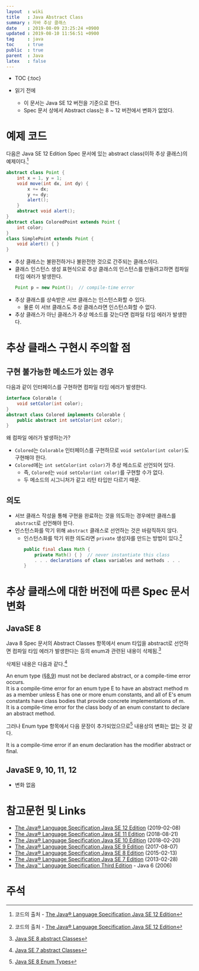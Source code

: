```yaml
---
layout  : wiki
title   : Java Abstract Class
summary : 자바 추상 클래스
date    : 2019-08-09 23:25:24 +0900
updated : 2019-08-10 11:56:51 +0900
tag     : java
toc     : true
public  : true
parent  : Java
latex   : false
---
```

* TOC
{:toc}

* 읽기 전에
    * 이 문서는 Java SE 12 버전을 기준으로 한다.
    * Spec 문서 상에서 Abstract class는 8 ~ 12 버전에서 변화가 없었다.

# 예제 코드

다음은 Java SE 12 Edition Spec 문서에 있는 abstract class(이하 추상 클래스)의 예제이다.[^abstract-class-example]

```java
abstract class Point {
    int x = 1, y = 1;
    void move(int dx, int dy) {
        x += dx;
        y += dy;
        alert();
    }
    abstract void alert();
}
abstract class ColoredPoint extends Point {
    int color;
}
class SimplePoint extends Point {
    void alert() { }
}
```

* 추상 클래스는 불완전하거나 불완전한 것으로 간주되는 클래스이다.
* 클래스 인스턴스 생성 표현식으로 추상 클래스의 인스턴스를 만들려고하면 컴파일 타임 에러가 발생한다.
    ```java
    Point p = new Point();  // compile-time error
    ```
* 추상 클래스를 상속받은 서브 클래스는 인스턴스화할 수 있다.
    * 물론 이 서브 클래스도 추상 클래스라면 인스턴스화할 수 없다.
* 추상 클래스가 아닌 클래스가 추상 메소드를 갖는다면 컴파일 타임 에러가 발생한다.

# 추상 클래스 구현시 주의할 점

## 구현 불가능한 메소드가 있는 경우

다음과 같이 인터페이스를 구현하면 컴파일 타임 에러가 발생한다.

```java
interface Colorable {
    void setColor(int color);
}
abstract class Colored implements Colorable {
    public abstract int setColor(int color);
}
```

왜 컴파일 에러가 발생하는가?

* `Colored`는 `Colorable` 인터페이스를 구현하므로 `void setColor(int color)`도 구현해야 한다.
* `Colored`에는 `int setColor(int color)`가 추상 메소드로 선언되어 있다.
    * 즉, `Colored`는 `void setColor(int color)`를 구현할 수가 없다.
    * 두 메소드의 시그니처가 같고 리턴 타입만 다르기 때문.

## 의도

* 서브 클래스 작성을 통해 구현을 완료하는 것을 의도하는 경우에만 클래스를 `abstract`로 선언해야 한다.
* 인스턴스화를 막기 위해 `abstract` 클래스로 선언하는 것은 바람직하지 않다.
    * 인스턴스화를 막기 위한 의도라면 `private` 생성자를 만드는 방법이 있다.[^abstract-class-example]
        ```java
        public final class Math {
            private Math() { }  // never instantiate this class
            . . . declarations of class variables and methods . . .
        }
        ```


# 추상 클래스에 대한 버전에 따른 Spec 문서 변화

## JavaSE 8

Java 8 Spec 문서의 Abstract Classes 항목에서 enum 타입을 abstract로 선언하면 컴파일 타임 에러가 발생한다는 등의 enum과 관련된 내용이 삭제됨.[^java8-abstract-class]

삭제된 내용은 다음과 같다.[^java7-abstract-class]

>
An enum type ([§8.9](https://docs.oracle.com/javase/specs/jls/se7/html/jls-8.html#jls-8.9 )) must not be declared abstract, or a compile-time error occurs.  
It is a compile-time error for an enum type E to have an abstract method m as a member unless E has one or more enum constants, and all of E's enum constants have class bodies that provide concrete implementations of m.  
It is a compile-time error for the class body of an enum constant to declare an abstract method.

그러나 Enum type 항목에서 다음 문장이 추가되었으므로[^java8-enum-types] 내용상의 변화는 없는 것 같다.

>
It is a compile-time error if an enum declaration has the modifier abstract or final.

## JavaSE 9, 10, 11, 12

* 변화 없음

# 참고문헌 및 Links

* [The Java® Language Specification Java SE 12 Edition](https://docs.oracle.com/javase/specs/jls/se12/html/index.html ) (2019-02-08)
* [The Java® Language Specification Java SE 11 Edition](https://docs.oracle.com/javase/specs/jls/se11/html/index.html ) (2018-08-21)
* [The Java® Language Specification Java SE 10 Edition](https://docs.oracle.com/javase/specs/jls/se10/html/index.html ) (2018-02-20)
* [The Java® Language Specification Java SE 9 Edition](https://docs.oracle.com/javase/specs/jls/se9/html/index.html ) (2017-08-07)
* [The Java® Language Specification Java SE 8 Edition](https://docs.oracle.com/javase/specs/jls/se8/html/index.html ) (2015-02-13)
* [The Java® Language Specification Java SE 7 Edition](https://docs.oracle.com/javase/specs/jls/se7/html/index.html ) (2013-02-28)
* [The Java™ Language Specification Third Edition](https://docs.oracle.com/javase/specs/jls/se6/html/j3TOC.html ) - Java 6 (2006)

# 주석

[^abstract-class-example]: 코드의 출처 - [The Java® Language Specification Java SE 12 Edition](https://docs.oracle.com/javase/specs/jls/se12/html/jls-8.html#jls-8.1.1.1 )
[^java8-abstract-class]: [Java SE 8 abstract Classes](https://docs.oracle.com/javase/specs/jls/se8/html/jls-8.html#jls-8.1.1.1 )
[^java7-abstract-class]: [Java SE 7 abstract Classes](https://docs.oracle.com/javase/specs/jls/se7/html/jls-8.html#jls-8.1.1.1 )
[^java8-enum-types]: [Java SE 8 Enum Types](https://docs.oracle.com/javase/specs/jls/se8/html/jls-8.html#jls-8.9 )
